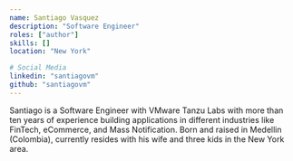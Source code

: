 ```yaml
---
name: Santiago Vasquez
description: "Software Engineer"
roles: ["author"]
skills: []
location: "New York"

# Social Media 
linkedin: "santiagovm"
github: "santiagovm"
---
```

<!-- markdownlint-disable MD041-->
Santiago is a Software Engineer with VMware Tanzu Labs with more than ten years of experience building applications in different industries like FinTech, eCommerce, and Mass Notification. Born and raised in Medellin (Colombia), currently resides with his wife and three kids in the New York area.

<!--more-->
